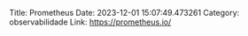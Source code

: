 Title: Prometheus
Date: 2023-12-01 15:07:49.473261
Category: observabilidade
Link: https://prometheus.io/
